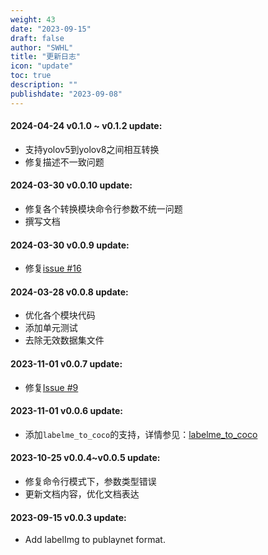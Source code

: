 ```yaml
---
weight: 43
date: "2023-09-15"
draft: false
author: "SWHL"
title: "更新日志"
icon: "update"
toc: true
description: ""
publishdate: "2023-09-08"
---
```


#### 2024-04-24 v0.1.0 ~ v0.1.2 update:
- 支持yolov5到yolov8之间相互转换
- 修复描述不一致问题

#### 2024-03-30 v0.0.10 update:
- 修复各个转换模块命令行参数不统一问题
- 撰写文档

#### 2024-03-30 v0.0.9 update:
- 修复[issue #16](https://github.com/RapidAI/LabelConvert/issues/16)

#### 2024-03-28 v0.0.8 update:
- 优化各个模块代码
- 添加单元测试
- 去除无效数据集文件

#### 2023-11-01 v0.0.7 update:
- 修复[Issue #9](https://github.com/RapidAI/LabelConvert/issues/9)

#### 2023-11-01 v0.0.6 update:
- 添加`labelme_to_coco`的支持，详情参见：[labelme_to_coco](./SupportConversions/labelme_to_coco.md)

#### 2023-10-25 v0.0.4~v0.0.5 update:
- 修复命令行模式下，参数类型错误
- 更新文档内容，优化文档表达

#### 2023-09-15 v0.0.3 update:
- Add labelImg to publaynet format.


<script src="https://giscus.app/client.js"
        data-repo="RapidAI/LabelConvert"
        data-repo-id="MDEwOlJlcG9zaXRvcnkzODkwNDExMDY="
        data-category="Q&A"
        data-category-id="DIC_kwDOFzBL0s4CYoY-"
        data-mapping="title"
        data-strict="0"
        data-reactions-enabled="1"
        data-emit-metadata="0"
        data-input-position="top"
        data-theme="preferred_color_scheme"
        data-lang="zh-CN"
        data-loading="lazy"
        crossorigin="anonymous"
        async>
</script>
